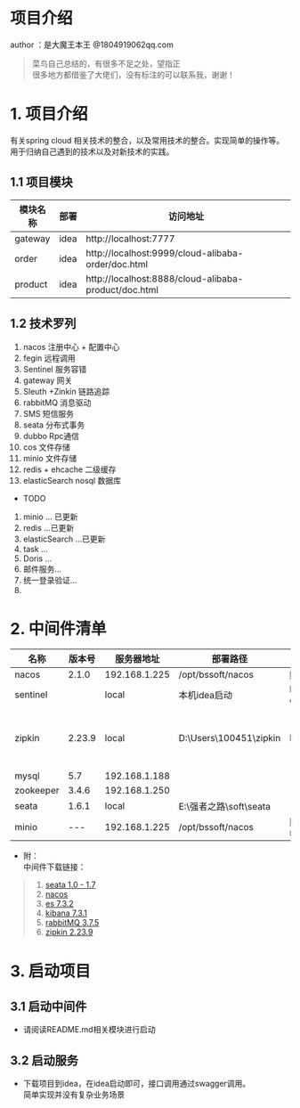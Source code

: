 # 项目介绍

author ：是大魔王本王 @1804919062qq.com

> 菜鸟自己总结的，有很多不足之处，望指正  
> 很多地方都借鉴了大佬们，没有标注的可以联系我，谢谢！

# 1. 项目介绍

有关spring cloud 相关技术的整合，以及常用技术的整合。实现简单的操作等。 用于归纳自己遇到的技术以及对新技术的实践。

## 1.1 项目模块

模块名称 | 部署 | 访问地址
------ | ------| ----
gateway | idea | http://localhost:7777
order | idea |http://localhost:9999/cloud-alibaba-order/doc.html
product | idea |http://localhost:8888/cloud-alibaba-product/doc.html

## 1.2 技术罗列

1. nacos 注册中心 + 配置中心
2. fegin 远程调用  
3. Sentinel 服务容错
4. gateway 网关
5. Sleuth +Zinkin 链路追踪
6. rabbitMQ 消息驱动
7. SMS 短信服务
8. seata 分布式事务
9. dubbo Rpc通信
10. cos 文件存储
11. minio 文件存储
12. redis + ehcache 二级缓存
13. elasticSearch nosql 数据库

* TODO

1. minio ... 已更新
2. redis ...已更新
3. elasticSearch ...已更新
4. task ...
5. Doris ...
6. 邮件服务...
7. 统一登录验证...
8. 

# 2. 中间件清单

名称    |  版本号  | 服务器地址 | 部署路径 | 客户端地址 | 其他
------ |-------- | -------- | ------- | -------- | -----
nacos | 2.1.0 | 192.168.1.225 | /opt/bssoft/nacos| http://192.168.1.225:8848/naco |
sentinel |  | local | 本机idea启动  | http://localhost:8080/#/dashboard/degrade/sentinel-dashboard | https://github.com/zhangzhenoooo/sentinel-dashboard-zk.git
zipkin | 2.23.9  | local | D:\Users\100451\zipkin | http://localhost:9411 | 启动方式 ： java -DSTORAGE_TYPE=elasticsearch -DES_HOSTS=http://192.168.2.14:9200 -jar  zipkin-server-2.23.9-exec.jar > publish.log &
mysql | 5.7 |192.168.1.188 |  |
zookeeper|3.4.6| 192.168.1.250 |  |
seata | 1.6.1 | local | E:\强者之路\soft\seata |   |
minio | --- | 192.168.1.225 | /opt/bssoft/nacos | http://192.168.1.225:9001/login minioadmin\minioadmin

* 附：  
  中间件下载链接：

>1. [seata 1.0 - 1.7](https://pan.baidu.com/s/14xyvWMiwNglzNzJbJ0AXsQ?pwd=1234)
>2. [nacos](https://pan.baidu.com/s/1qz6aRlUnDqK1eph76zNUvQ?pwd=1234)
>3. [es 7.3.2 ](https://pan.baidu.com/s/1lwYlde-9z434C_Yq-cSy2g?pwd=1234)
>4. [kibana 7.3.1](https://pan.baidu.com/s/1ACkapsB5pl8oarA-4acGrw?pwd=1234)
>5. [rabbitMQ 3.7.5](https://pan.baidu.com/s/141u3bQOPOmj7Kxpixcgnrw?pwd=1234)
>6. [zipkin 2.23.9](https://pan.baidu.com/s/1PkWi_L2ofJUlF0oDEnlEkg?pwd=1234)

# 3. 启动项目

## 3.1 启动中间件

* 请阅读README.md相关模块进行启动

## 3.2 启动服务

* 下载项目到idea，在idea启动即可，接口调用通过swagger调用。  
  简单实现并没有复杂业务场景
